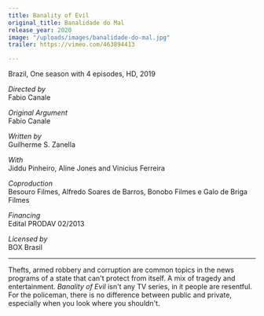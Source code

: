 ```yaml
---
title: Banality of Evil
original_title: Banalidade do Mal
release_year: 2020
image: "/uploads/images/banalidade-do-mal.jpg"
trailer: https://vimeo.com/463894413

---
```

Brazil, One season with 4 episodes, HD, 2019

_Directed by_  
Fabio Canale

_Original Argument_  
Fabio Canale

_Written by_  
Guilherme S. Zanella

_With_  
Jiddu Pinheiro, Aline Jones and Vinicius Ferreira

_Coproduction_  
Besouro Filmes, Alfredo Soares de Barros, Bonobo Filmes e Galo de Briga Filmes

_Financing_  
Edital PRODAV 02/2013

_Licensed by_  
BOX Brasil

***

Thefts, armed robbery and corruption are common topics in the news programs of a state that can't protect from itself. A mix of tragedy and entertainment. _Banality of Evil_ isn't any TV series, in it people are resentful. For the policeman, there is no difference between public and private, especially when you look where you shouldn't.